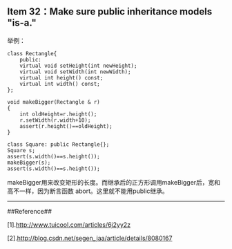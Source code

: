 Item 32：Make sure public inheritance models "is-a."
-----------------------------------------------

举例：

``` 
class Rectangle{
	public:
	virtual void setHeight(int newHeight);
	virtual void setWidth(int newWidth);
	virtual int height() const;
	virtual int width() const;
};

void makeBigger(Rectangle & r)
{
	int oldHeight=r.height();
	r.setWidth(r.width+10);
	assert(r.height()==oldHeight);
}

class Square: public Rectangle{};
Square s;
assert(s.width()==s.height());
makeBigger(s);
assert(s.width()==s.height());
``` 

makeBigger用来改变矩形的长度。而继承后的正方形调用makeBigger后，宽和高不一样，因为断言函数
abort。这里就不能用public继承。

-------------------------------------------

##Reference##

[1].http://www.tuicool.com/articles/6j2yy2z

[2].http://blog.csdn.net/segen_jaa/article/details/8080167
